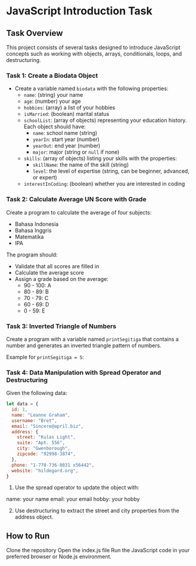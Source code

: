 # JavaScript Introduction Task

## Task Overview

This project consists of several tasks designed to introduce JavaScript concepts such as working with objects, arrays, conditionals, loops, and destructuring.

### Task 1: Create a Biodata Object

- Create a variable named `biodata` with the following properties:
  - `name`: (string) your name
  - `age`: (number) your age
  - `hobbies`: (array) a list of your hobbies
  - `isMarried`: (boolean) marital status
  - `schoolList`: (array of objects) representing your education history. Each object should have:
    - `name`: school name (string)
    - `yearIn`: start year (number)
    - `yearOut`: end year (number)
    - `major`: major (string or `null` if none)
  - `skills`: (array of objects) listing your skills with the properties:
    - `skillName`: the name of the skill (string)
    - `level`: the level of expertise (string, can be beginner, advanced, or expert)
  - `interestInCoding`: (boolean) whether you are interested in coding

### Task 2: Calculate Average UN Score with Grade

Create a program to calculate the average of four subjects: 
- Bahasa Indonesia
- Bahasa Inggris
- Matematika
- IPA

The program should:
- Validate that all scores are filled in
- Calculate the average score
- Assign a grade based on the average:
  - 90 - 100: A
  - 80 - 89: B
  - 70 - 79: C
  - 60 - 69: D
  - 0 - 59: E

### Task 3: Inverted Triangle of Numbers

Create a program with a variable named `printSegitiga` that contains a number and generates an inverted triangle pattern of numbers. 

Example for `printSegitiga = 5`:

### Task 4: Data Manipulation with Spread Operator and Destructuring

Given the following data:

```javascript
let data = {
  id: 1,
  name: "Leanne Graham",
  username: "Bret",
  email: "Sincere@april.biz",
  address: {
    street: "Kulas Light",
    suite: "Apt. 556",
    city: "Gwenborough",
    zipcode: "92998-3874",
  },
  phone: "1-770-736-8031 x56442",
  website: "hildegard.org",
}
```

1. Use the spread operator to update the object with:

name: your name
email: your email
hobby: your hobby

2. Use destructuring to extract the street and city properties from the address object.

## How to Run

Clone the repository
Open the index.js file
Run the JavaScript code in your preferred browser or Node.js environment.

